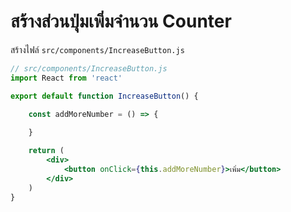 
# สร้างส่วนปุ่มเพิ่มจำนวน Counter

สร้างไฟล์ `src/components/IncreaseButton.js`

```jsx
// src/components/IncreaseButton.js
import React from 'react'

export default function IncreaseButton() {

    const addMoreNumber = () => {
       
    }

    return (
        <div>
            <button onClick={this.addMoreNumber}>เพิ่ม</button>
        </div>
    )
}
```
